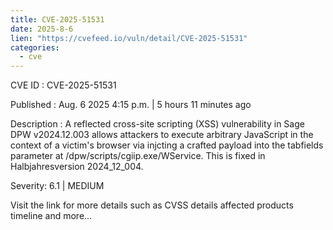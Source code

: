 ```yaml
--- 
title: CVE-2025-51531
date: 2025-8-6
lien: "https://cvefeed.io/vuln/detail/CVE-2025-51531"
categories:
  - cve
---
```


CVE ID : CVE-2025-51531

Published :  Aug. 6
2025
4:15 p.m. | 5 hours
11 minutes ago

Description : A reflected cross-site scripting (XSS) vulnerability in Sage DPW v2024.12.003 allows attackers to execute arbitrary JavaScript in the context of a victim's browser via injcting a crafted payload into the tabfields parameter at /dpw/scripts/cgiip.exe/WService. This is fixed in Halbjahresversion 2024_12_004.

Severity: 6.1 | MEDIUM

Visit the link for more details
such as CVSS details
affected products
timeline
and more...
